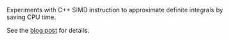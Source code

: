 Experiments with C++ SIMD instruction to approximate definite integrals by saving CPU time. 

See the [blog post](https://alessandrotironigamedev.com/2019/05/18/playing-with-simd-and-definite-integrals-in-c/) for details.
